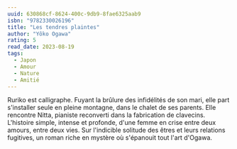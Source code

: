 ```yaml
---
uuid: 630868cf-8624-400c-9db9-8fae6325aab9
isbn: "9782330026196"
title: "Les tendres plaintes"
author: "Yôko Ogawa"
rating: 5
read_date: 2023-08-19
tags:
  - Japon
  - Amour
  - Nature
  - Amitié
---
```


Ruriko est calligraphe. Fuyant la brûlure des infidélités de son mari, elle part s'installer seule en pleine montagne, dans le chalet de ses parents. Elle rencontre Nitta, pianiste reconverti dans la fabrication de clavecins. L'histoire simple, intense et profonde, d'une femme en crise entre deux amours, entre deux vies. Sur l'indicible solitude des êtres et leurs relations fugitives, un roman riche en mystère où s'épanouit tout l'art d'Ogawa.
